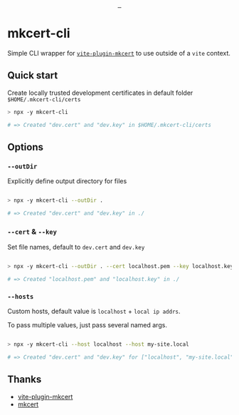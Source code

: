 <p align="center">
  <a aria-label="NPM version" href="https://www.npmjs.com/package/swr">
    <img alt="" src="https://badgen.net/npm/v/mkcert-cli">
  </a>
  <a aria-label="Package size" href="https://bundlephobia.com/result?p=mkcert-cli">
    <img alt="" src="https://badgen.net/bundlephobia/minzip/mkcert-cli">
  </a>
  <a aria-label="License" href="https://github.com/tolu/mkcert-cli/blob/main/LICENSE">
    <img alt="" src="https://badgen.net/npm/license/mkcert-cli">
  </a>
</p>

# mkcert-cli

Simple CLI wrapper for [`vite-plugin-mkcert`](https://github.com/liuweiGL/vite-plugin-mkcert) to use outside of a `vite` context.

## Quick start

Create locally trusted development certificates in default folder `$HOME/.mkcert-cli/certs`

```sh
> npx -y mkcert-cli

# => Created "dev.cert" and "dev.key" in $HOME/.mkcert-cli/certs
```

## Options

### `--outDir`

Explicitly define output directory for files

```sh

> npx -y mkcert-cli --outDir .

# => Created "dev.cert" and "dev.key" in ./

```

### `--cert` & `--key`

Set file names, default to `dev.cert` and `dev.key`

```sh

> npx -y mkcert-cli --outDir . --cert localhost.pem --key localhost.key

# => Created "localhost.pem" and "localhost.key" in ./

```

### `--hosts`

Custom hosts, default value is `localhost` + `local ip addrs`.

To pass multiple values, just pass several named args.

```sh

> npx -y mkcert-cli --host localhost --host my-site.local

# => Created "dev.cert" and "dev.key" for ["localhost", "my-site.local"]
```

## Thanks

- [vite-plugin-mkcert](https://github.com/liuweiGL/vite-plugin-mkcert)
- [mkcert](https://github.com/FiloSottile/mkcert)
